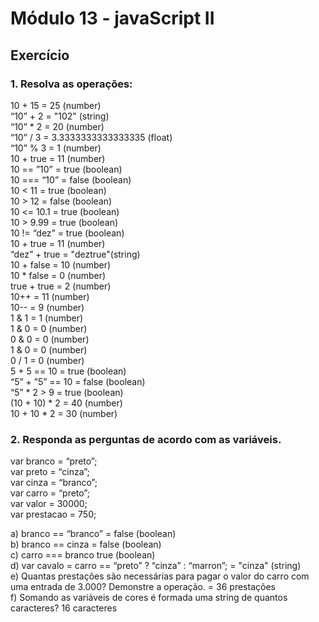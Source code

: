 # Módulo 13 - javaScript II

## Exercício

### 1. Resolva as operações:

10 + 15 = 25 (number)  
“10” + 2 = "102" (string)  
“10” * 2 = 20 (number)  
“10” / 3 = 3.3333333333333335 (float)  
“10” % 3 = 1 (number)  
10 + true = 11 (number)  
10 == ”10” = true (boolean)  
10 === “10” = false (boolean)  
10 < 11 = true (boolean)  
10 > 12 = false (boolean)  
10 <= 10.1 = true (boolean)  
10 > 9.99 = true (boolean)  
10 != “dez” = true (boolean)  
10 + true = 11 (number)  
“dez” + true = "deztrue"(string)  
10 + false = 10 (number)  
10 * false = 0 (number)  
true + true = 2 (number)  
10++ = 11 (number)  
10-- = 9 (number)  
1 & 1 = 1 (number)  
1 & 0 = 0 (number)  
0 & 0 = 0 (number)  
1 & 0 = 0 (number)  
0 / 1 = 0 (number)  
5 + 5 == 10 = true (boolean)  
“5” + ”5” == 10 = false (boolean)  
“5” * 2 > 9 = true (boolean)  
(10 + 10) * 2 = 40 (number)  
10 + 10 * 2 = 30 (number)  

### 2. Responda as perguntas de acordo com as variáveis.

var branco = “preto”;  
var preto = “cinza”;  
var cinza = “branco”;  
var carro = “preto”;  
var valor = 30000;  
var prestacao = 750;  
  
a) branco == “branco” = false (boolean)  
b) branco == cinza = false (boolean)  
c) carro === branco true (boolean)  
d) var cavalo = carro == “preto” ? “cinza” : “marron”; = "cinza" (string)  
e) Quantas prestações são necessárias para pagar o valor do carro com uma entrada de 3.000? Demonstre a operação. = 36 prestações  
f) Somando as variáveis de cores é formada uma string de quantos caracteres? 16 caracteres  